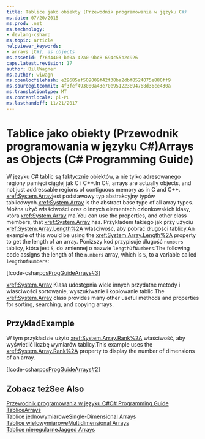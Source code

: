 ```yaml
---
title: Tablice jako obiekty (Przewodnik programowania w języku C#)
ms.date: 07/20/2015
ms.prod: .net
ms.technology:
- devlang-csharp
ms.topic: article
helpviewer_keywords:
- arrays [C#], as objects
ms.assetid: f76d4403-bd0a-42a0-9bc8-694c55b2c926
caps.latest.revision: 17
author: BillWagner
ms.author: wiwagn
ms.openlocfilehash: e29685af509009f42f38ba2dbf8524075e880ff9
ms.sourcegitcommit: 4f3fef493080a43e70e951223894768d36ce430a
ms.translationtype: MT
ms.contentlocale: pl-PL
ms.lasthandoff: 11/21/2017
---
```

# <a name="arrays-as-objects-c-programming-guide"></a><span data-ttu-id="001a9-102">Tablice jako obiekty (Przewodnik programowania w języku C#)</span><span class="sxs-lookup"><span data-stu-id="001a9-102">Arrays as Objects (C# Programming Guide)</span></span>
<span data-ttu-id="001a9-103">W języku C# tablic są faktycznie obiektów, a nie tylko adresowanego regiony pamięci ciągłej jak C i C++.</span><span class="sxs-lookup"><span data-stu-id="001a9-103">In C#, arrays are actually objects, and not just addressable regions of contiguous memory as in C and C++.</span></span> <span data-ttu-id="001a9-104"><xref:System.Array>jest podstawowy typ abstrakcyjny typów tablicowych.</span><span class="sxs-lookup"><span data-stu-id="001a9-104"><xref:System.Array> is the abstract base type of all array types.</span></span> <span data-ttu-id="001a9-105">Można użyć właściwości oraz o innych elementach członkowskich klasy, która <xref:System.Array> ma.</span><span class="sxs-lookup"><span data-stu-id="001a9-105">You can use the properties, and other class members, that <xref:System.Array> has.</span></span> <span data-ttu-id="001a9-106">Przykładem takiego jak przy użyciu <xref:System.Array.Length%2A> właściwość, aby pobrać długości tablicy.</span><span class="sxs-lookup"><span data-stu-id="001a9-106">An example of this would be using the <xref:System.Array.Length%2A> property to get the length of an array.</span></span> <span data-ttu-id="001a9-107">Poniższy kod przypisuje długość `numbers` tablicy, która jest `5`, do zmiennej o nazwie `lengthOfNumbers`:</span><span class="sxs-lookup"><span data-stu-id="001a9-107">The following code assigns the length of the `numbers` array, which is `5`, to a variable called `lengthOfNumbers`:</span></span>  
  
 [!code-csharp[csProgGuideArrays#3](../../../csharp/programming-guide/arrays/codesnippet/CSharp/arrays-as-objects_1.cs)]  
  
 <span data-ttu-id="001a9-108"><xref:System.Array> Klasa udostępnia wiele innych przydatne metody i właściwości sortowanie, wyszukiwanie i kopiowanie tablic.</span><span class="sxs-lookup"><span data-stu-id="001a9-108">The <xref:System.Array> class provides many other useful methods and properties for sorting, searching, and copying arrays.</span></span>  
  
## <a name="example"></a><span data-ttu-id="001a9-109">Przykład</span><span class="sxs-lookup"><span data-stu-id="001a9-109">Example</span></span>  
 <span data-ttu-id="001a9-110">W tym przykładzie użyto <xref:System.Array.Rank%2A> właściwość, aby wyświetlić liczbę wymiarów tablicy.</span><span class="sxs-lookup"><span data-stu-id="001a9-110">This example uses the <xref:System.Array.Rank%2A> property to display the number of dimensions of an array.</span></span>  
  
 [!code-csharp[csProgGuideArrays#2](../../../csharp/programming-guide/arrays/codesnippet/CSharp/arrays-as-objects_2.cs)]  
  
## <a name="see-also"></a><span data-ttu-id="001a9-111">Zobacz też</span><span class="sxs-lookup"><span data-stu-id="001a9-111">See Also</span></span>  
 [<span data-ttu-id="001a9-112">Przewodnik programowania w języku C#</span><span class="sxs-lookup"><span data-stu-id="001a9-112">C# Programming Guide</span></span>](../../../csharp/programming-guide/index.md)  
 [<span data-ttu-id="001a9-113">Tablice</span><span class="sxs-lookup"><span data-stu-id="001a9-113">Arrays</span></span>](../../../csharp/programming-guide/arrays/index.md)  
 [<span data-ttu-id="001a9-114">Tablice jednowymiarowe</span><span class="sxs-lookup"><span data-stu-id="001a9-114">Single-Dimensional Arrays</span></span>](../../../csharp/programming-guide/arrays/single-dimensional-arrays.md)  
 [<span data-ttu-id="001a9-115">Tablice wielowymiarowe</span><span class="sxs-lookup"><span data-stu-id="001a9-115">Multidimensional Arrays</span></span>](../../../csharp/programming-guide/arrays/multidimensional-arrays.md)  
 [<span data-ttu-id="001a9-116">Tablice nieregularne</span><span class="sxs-lookup"><span data-stu-id="001a9-116">Jagged Arrays</span></span>](../../../csharp/programming-guide/arrays/jagged-arrays.md)
